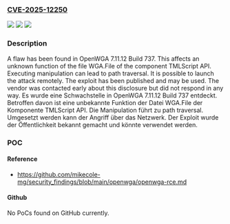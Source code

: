 ### [CVE-2025-12250](https://cve.mitre.org/cgi-bin/cvename.cgi?name=CVE-2025-12250)
![](https://img.shields.io/static/v1?label=Product&message=OpenWGA&color=blue)
![](https://img.shields.io/static/v1?label=Version&message=7.11.12%20Build%20737%20&color=brightgreen)
![](https://img.shields.io/static/v1?label=Vulnerability&message=Path%20Traversal&color=brightgreen)

### Description

A flaw has been found in OpenWGA 7.11.12 Build 737. This affects an unknown function of the file WGA.File of the component TMLScript API. Executing manipulation can lead to path traversal. It is possible to launch the attack remotely. The exploit has been published and may be used. The vendor was contacted early about this disclosure but did not respond in any way.
Es wurde eine Schwachstelle in OpenWGA 7.11.12 Build 737 entdeckt. Betroffen davon ist eine unbekannte Funktion der Datei WGA.File der Komponente TMLScript API. Die Manipulation führt zu path traversal. Umgesetzt werden kann der Angriff über das Netzwerk. Der Exploit wurde der Öffentlichkeit bekannt gemacht und könnte verwendet werden.

### POC

#### Reference
- https://github.com/mikecole-mg/security_findings/blob/main/openwga/openwga-rce.md

#### Github
No PoCs found on GitHub currently.

